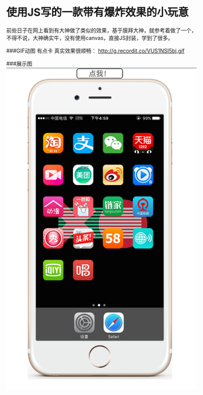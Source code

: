 # 使用JS写的一款带有爆炸效果的小玩意

 前些日子在网上看到有大神做了类似的效果，基于膜拜大神，就参考着做了一个，不得不说，大神确实牛，没有使用canvas，直接JS封装，学到了很多。

###GIF动图 有点卡 真实效果很顺畅：
http://g.recordit.co/VUS1NSI5bj.gif


###展示图
![Aaron Swartz](https://raw.githubusercontent.com/81777268/Boom/master/Show.png)  

